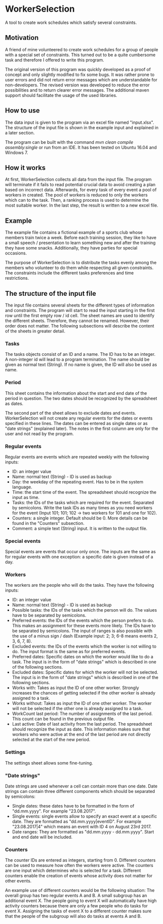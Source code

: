# WorkerSelection #

A tool to create work schedules which satisfy several constraints.

 
## Motivation ##
A friend of mine volunteered to create work schedules for a group of 
people with a special set of constraints. This turned out to be a 
quite cumbersome task and therefore I offered to write this program. 

The original version of this program was quickly developed as a 
proof of concept and only slightly modified to fix some bugs. It 
was rather prone to user errors and did not return error messages
which are understandable for non-developers. The revised version was 
developed to reduce the error possibilities and to return clearer 
error messages. The additional maven support should facilitate the 
usage of the used libraries. 

## How to use ##

The data input is given to the program via an excel file named 
"input.xlsx". The structure of the input file is shown in the example 
input and explained in a later section.

The program can be built with the command 
*mvn clean compile assembly:single* or run from an IDE. It has been 
tested on Ubuntu 16.04 and Windows 7.

## How it works ##
At first, WorkerSelection collects all data from the input file. The 
program will terminate if it fails to read potential crucial data to
avoid creating a plan based on incorrect data. Afterwards, for every
task of every event a pool of workers in created. The pool of workers 
is reduced to only the workers which can to the task. Then, a ranking 
process is used to determine the most suitable worker. In the last 
step, the result is written to a new excel file.    

## Example ##

The example file contains a fictional example of a sports club 
whose members train twice a week. Before each training session, they
like to have a small speech / presentation to learn something new and
after the training they have some snacks. Additionally, they have 
parties for special occasions. 

The purpose of WorkerSelection is to distribute the tasks evenly 
among the members who volunteer to do them while respecting all given
constraints. The constraints include the different tasks preferences 
and time restrictions.

## The structure of the input file ##

The input file contains several sheets for the different types of 
information and constraints. The program will start to read the input 
starting in the first row until the first empty row / id cell. The 
sheet names are used to identify the different sheets. Therefore, they
cannot be renamed. However, their order does not matter. The following 
subsections will describe the content of the sheets in greater 
detail.

### Tasks ###
 
The tasks objects consist of an ID and a name. The ID has to be an
integer. A non-integer id will lead to a program termination. The 
name should be given as normal text (String). If no name is given, 
the ID will also be used as name.

### Period ###

This sheet contains the information about the start and end date of the
period in question. The two dates should be recognized by the 
spreadsheet as dates.

The second part of the sheet allows to exclude dates and events. 
WorkerSelection will not create any regular events for the dates or 
events specified in these lines. The dates can be entered as single 
dates or as "date strings" (explained later). The notes in the first
column are only for the user and not read by the program. 

### Regular events ###

Regular events are events which are repeated weekly with the following
inputs:
* ID: an integer value
* Name: normal text (String) - ID is used as backup
* Day: the weekday of the repeating event. Has to be in the system 
language.
* Time: the start time of the event. The spreadsheet should recognize
the input as time.
* Tasks: the IDs of the tasks which are required for the event. 
Separated by semicolons. Write the task IDs as many times as you need 
workers for the event (Input 101; 101; 102 -> two workers for 101 and 
one for 102).
* Counters: a single integer. Default should be 0. More details can
be found in the "Counters" subsection.
* Comment: a simple text (String) input. It is written to the output 
file.

### Special events ###

Special events are events that occur only once. The inputs are the 
same as for regular events with one exception: a specific date is given 
instead of a day.


### Workers ###
The workers are the people who will do the tasks. They have the 
following inputs:

* ID: an integer value
* Name: normal text (String) - ID is used as backup
* Possible tasks: the IDs of the tasks which the person will do. The
values have to be separated by semicolons.
* Preferred events: the IDs of the events which the person prefers to
do. This makes an assignment for these events more likely. The IDs 
have to be separated by semicolons. The input of ranges is also 
possible with the use of a minus sign / dash (Example input: 2; 3; 
6-8 means events 2, 3, 6, 7, 8).
* Excluded events: the IDs of the events which the worker is not 
willing to do. The input format is the same as for preferred events.
* Preferred dates: Specific dates on which the worker would like to 
do a task. The input is in the form of "date strings" which is 
described in one of the following sections.
* Excluded dates: Specific dates for which the worker will not be 
selected. The input is in the form of "date strings" which is 
described in one of the following sections.
* Works with: Takes as input the ID of one other worker. Strongly 
increases the chances of getting selected if the other worker is 
already assigned to a task.
* Works without: Takes as input the ID of one other worker. The 
worker will not be selected if the other one is already assigned to
a task.
* WorkCount last period: The number of assignments of the last period.
This count can be found in the previous output file.
* Last active: Date of last activity from the last period. The 
spreadsheet should recognize the input as date. This information 
makes sure that workers who were active at the end of the last period
are not directly selected at the start of the new period.

### Settings ###
The settings sheet allows some fine-tuning. 


### "Date strings" ###
Date strings are used whenever a cell can contain more than one date. 
Date strings can contain three different components which should be
separated by semicolons:
* Single dates: these dates have to be formatted in the form of 
"dd.mm.yyyy". For example "23.08.2017".
* Single events: single events allow to specify an exact event at a 
specific date. They are formatted as "dd.mm.yyyy|eventID". For 
example "23.08.2017|4" which means an event with ID 4 on August 23rd 2017.
* Date ranges: They are formatted as "dd.mm.yyyy - dd.mm.yyyy". Start 
and end date will be included.


### Counters ###
The counter IDs are entered as integers, starting from 0. 
Different counters can be used to measure how often the 
workers were active. The counters are one input which determines who 
is selected for a task. Different counters enable the creation of 
events whose activity does not matter for other events. 

An example use of different counters would be the following situation:
The overall group has two regular events A and B. A small subgroup 
has an additional event X. The people going to event X will 
automatically have high activity counters because there are only a 
few people who do tasks for event X. Assigning the tasks of event X
to a different counter makes sure that the people of the subgroup will
also do tasks at events A and B.




